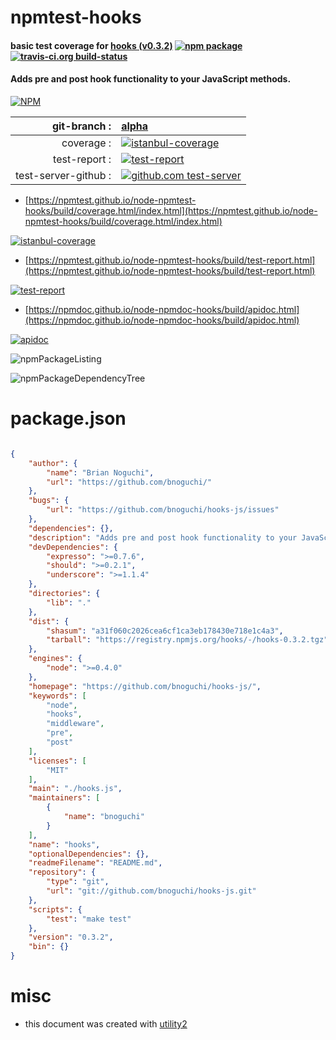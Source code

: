 # npmtest-hooks

#### basic test coverage for  [hooks (v0.3.2)](https://github.com/bnoguchi/hooks-js/)  [![npm package](https://img.shields.io/npm/v/npmtest-hooks.svg?style=flat-square)](https://www.npmjs.org/package/npmtest-hooks) [![travis-ci.org build-status](https://api.travis-ci.org/npmtest/node-npmtest-hooks.svg)](https://travis-ci.org/npmtest/node-npmtest-hooks)

#### Adds pre and post hook functionality to your JavaScript methods.

[![NPM](https://nodei.co/npm/hooks.png?downloads=true&downloadRank=true&stars=true)](https://www.npmjs.com/package/hooks)

| git-branch : | [alpha](https://github.com/npmtest/node-npmtest-hooks/tree/alpha)|
|--:|:--|
| coverage : | [![istanbul-coverage](https://npmtest.github.io/node-npmtest-hooks/build/coverage.badge.svg)](https://npmtest.github.io/node-npmtest-hooks/build/coverage.html/index.html)|
| test-report : | [![test-report](https://npmtest.github.io/node-npmtest-hooks/build/test-report.badge.svg)](https://npmtest.github.io/node-npmtest-hooks/build/test-report.html)|
| test-server-github : | [![github.com test-server](https://npmtest.github.io/node-npmtest-hooks/GitHub-Mark-32px.png)](https://npmtest.github.io/node-npmtest-hooks/build/app/index.html) | | build-artifacts : | [![build-artifacts](https://npmtest.github.io/node-npmtest-hooks/glyphicons_144_folder_open.png)](https://github.com/npmtest/node-npmtest-hooks/tree/gh-pages/build)|

- [https://npmtest.github.io/node-npmtest-hooks/build/coverage.html/index.html](https://npmtest.github.io/node-npmtest-hooks/build/coverage.html/index.html)

[![istanbul-coverage](https://npmtest.github.io/node-npmtest-hooks/build/screenCapture.buildCi.browser.%252Ftmp%252Fbuild%252Fcoverage.lib.html.png)](https://npmtest.github.io/node-npmtest-hooks/build/coverage.html/index.html)

- [https://npmtest.github.io/node-npmtest-hooks/build/test-report.html](https://npmtest.github.io/node-npmtest-hooks/build/test-report.html)

[![test-report](https://npmtest.github.io/node-npmtest-hooks/build/screenCapture.buildCi.browser.%252Ftmp%252Fbuild%252Ftest-report.html.png)](https://npmtest.github.io/node-npmtest-hooks/build/test-report.html)

- [https://npmdoc.github.io/node-npmdoc-hooks/build/apidoc.html](https://npmdoc.github.io/node-npmdoc-hooks/build/apidoc.html)

[![apidoc](https://npmdoc.github.io/node-npmdoc-hooks/build/screenCapture.buildCi.browser.%252Ftmp%252Fbuild%252Fapidoc.html.png)](https://npmdoc.github.io/node-npmdoc-hooks/build/apidoc.html)

![npmPackageListing](https://npmtest.github.io/node-npmtest-hooks/build/screenCapture.npmPackageListing.svg)

![npmPackageDependencyTree](https://npmtest.github.io/node-npmtest-hooks/build/screenCapture.npmPackageDependencyTree.svg)



# package.json

```json

{
    "author": {
        "name": "Brian Noguchi",
        "url": "https://github.com/bnoguchi/"
    },
    "bugs": {
        "url": "https://github.com/bnoguchi/hooks-js/issues"
    },
    "dependencies": {},
    "description": "Adds pre and post hook functionality to your JavaScript methods.",
    "devDependencies": {
        "expresso": ">=0.7.6",
        "should": ">=0.2.1",
        "underscore": ">=1.1.4"
    },
    "directories": {
        "lib": "."
    },
    "dist": {
        "shasum": "a31f060c2026cea6cf1ca3eb178430e718e1c4a3",
        "tarball": "https://registry.npmjs.org/hooks/-/hooks-0.3.2.tgz"
    },
    "engines": {
        "node": ">=0.4.0"
    },
    "homepage": "https://github.com/bnoguchi/hooks-js/",
    "keywords": [
        "node",
        "hooks",
        "middleware",
        "pre",
        "post"
    ],
    "licenses": [
        "MIT"
    ],
    "main": "./hooks.js",
    "maintainers": [
        {
            "name": "bnoguchi"
        }
    ],
    "name": "hooks",
    "optionalDependencies": {},
    "readmeFilename": "README.md",
    "repository": {
        "type": "git",
        "url": "git://github.com/bnoguchi/hooks-js.git"
    },
    "scripts": {
        "test": "make test"
    },
    "version": "0.3.2",
    "bin": {}
}
```



# misc
- this document was created with [utility2](https://github.com/kaizhu256/node-utility2)
